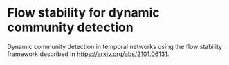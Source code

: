 # Flow stability for dynamic community detection
Dynamic community detection in temporal networks using the flow stability framework described in  https://arxiv.org/abs/2101.06131. 
